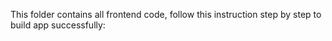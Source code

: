 This folder contains all frontend code, follow this instruction step by step to build app successfully:
